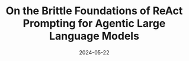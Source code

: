 ---
title: "On the Brittle Foundations of ReAct Prompting for Agentic Large Language Models"
collection: publications
permalink: /publication/2024-01-10-Theory-of-Mind-abilities-of-Large-Language-Models-in-Human-Robot-Interaction-An-Illusion
# excerpt: 'In this work, we investigate the potential of Large Language Models (LLMs) to serve as effective human proxies by capturing human preferences in the context of collaboration with AI agents. Focusing on two key aspects of human preferences- explicability and sub-task specification in team settings - we explore LLMs’ ability to not only model mental states but also understand human reasoning processes. By developing scenarios where optimal AI performance relies on modeling human mental states and reasoning, our investigation involving two different preference types and a user study (with 17 participants) contributes valuable insights into the suitability of LLMs as “Preference Proxies” in various human-AI applications, paving the way for future research on the integration of AI agents with human users in Human-Aware AI tasks'
date: 2024-05-22
venue: 'arXiv Pre-print'
paperurl: 'https://arxiv.org/pdf/2405.13966'
citation: 'Verma, Mudit, Siddhant Bhambri, and Subbarao Kambhampati. "On the Brittle Foundations of ReAct Prompting for Agentic Large Language Models." arXiv preprint arXiv:2405.13966 (2024).'
---